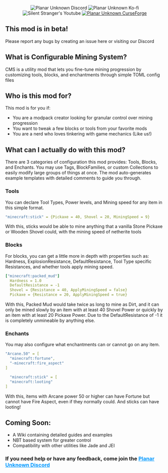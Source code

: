 <p style="text-align: center">
    <a href="https://discord.gg/RrY3rXuAH5" target="_blank" style="text-decoration:none">
        <img src="https://img.shields.io/badge/Discord-5865F2?logo=discord&logoColor=white&style=for-the-badge" alt="Planar Unknown Discord">
    </a>
    <a href="https://ko-fi.com/planarunknown" target="_blank" style="text-decoration:none">
        <img src="https://img.shields.io/badge/Ko--fi-F16061?logo=ko-fi&logoColor=white&style=for-the-badge" alt="Planar Unknown Ko-fi">
    </a>
    <a href="https://www.youtube.com/@silentstranger49" target="_blank" style="text-decoration:none">
        <img src="https://img.shields.io/badge/Youtube-F02222?logo=youtube&logoColor=white&style=for-the-badge" alt="Silent Stranger's Youtube">
    </a>
    <a href="https://www.curseforge.com/members/planarunknown/projects">
        <img src="https://img.shields.io/badge/CurseForge-F46537?logo=curseforge&logoColor=white&style=for-the-badge" alt="Planar Unknown CurseForge">
    </a>
</p>

## This mod is in **beta**!
Please report any bugs by creating an issue here or visiting our Discord

## What is Configurable Mining System?
CMS is a utility mod that lets you fine-tune mining progression by customizing tools, blocks, and enchantments through simple TOML config files
## Who is this mod for?
This mod is for you if:
- You are a modpack creator looking for granular control over mining progression
- You want to tweak a few blocks or tools from your favorite mods
- You are a nerd who loves tinkering with game mechanics (Like us!)

## What can I actually do with this mod?
There are 3 categories of configuration this mod provides: Tools, Blocks, and Enchants. You may use Tags, BlockFamilies, or custom Collections to easily modify large groups of things at once. The mod auto-generates example templates with detailed comments to guide you through.
### Tools
You can declare Tool Types, Power levels, and Mining speed for any item in this simple format.
```yaml
"minecraft:stick" = {Pickaxe = 40, Shovel = 20, MiningSpeed = 9}
```

With this, sticks would be able to mine anything that a vanilla Stone Pickaxe or Wooden Shovel could, with the mining speed of netherite tools
### Blocks
For blocks, you can get a little more in depth with properties such as: Hardness, ExplosionResistance, DefaultResistance, Tool Type specific Resistances, and whether tools apply mining speed.
```yaml
["minecraft:packed_mud"]
  Hardness = 1.0
  DefaultResistance = -1
  Shovel = {Resistance = 40, ApplyMiningSpeed = false}
  Pickaxe = {Resistance = 20, ApplyMiningSpeed = true}
```

With this, Packed Mud would take twice as long to mine as Dirt, and it can only be mined slowly by an item with at least 40 Shovel Power or quickly by an item with at least 20 Pickaxe Power. Due to the DefaultResistance of -1 it is completely unmineable by anything else.
### Enchants
You may also configure what enchantments can or cannot go on any item.
```yaml
"Arcane.50" = [
  "minecraft:fortune",
  "-minecraft:fire_aspect"
]

  "minecraft:stick" = [
  "minecraft:looting"
]
```
With this, items with Arcane power 50 or higher can have Fortune but cannot have Fire Aspect, even if they normally could. And sticks can have looting!

## Coming Soon:
- A Wiki containing detailed guides and examples
- NBT based system for greater control
- Compatibility with other utilities like Jade and JEI

### If you need help or have any feedback, come join the <a href="https://discord.gg/RrY3rXuAH5" style="color: #0099FF">Planar Unknown Discord</a>